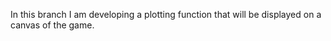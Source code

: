 In this branch I am developing a plotting function that will be displayed on a canvas of the game. 




